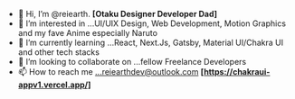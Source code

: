 - 👋 Hi, I’m @reiearth. **[Otaku Designer Developer Dad]**
- 👀 I’m interested in ...UI/UIX Design, Web Development, Motion Graphics and my fave Anime especially Naruto
- 🌱 I’m currently learning ...React, Next.Js, Gatsby, Material UI/Chakra UI and other tech stacks
- 💞️ I’m looking to collaborate on ...fellow Freelance Developers
- 📫 How to reach me ...reiearthdev@outlook.com **[https://chakraui-appv1.vercel.app/]**

<!---
reiearth/reiearth is a ✨ special ✨ repository because its `README.md` (this file) appears on your GitHub profile.
You can click the Preview link to take a look at your changes.
--->
